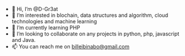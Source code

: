 - 👋 Hi, I’m @D-Gr3at
- 👀 I’m interested in blochain, data structures and algorithm, cloud technologies and machine learning
- 🌱 I’m currently learning PHP
- 💞️ I’m looking to collaborate on any projects in python, php, javascript and Java.
- 📫 You can reach me on billeibinabo@gmail.com

<!---
D-Gr3at/D-Gr3at is a ✨ special ✨ repository because its `README.md` (this file) appears on your GitHub profile.
You can click the Preview link to take a look at your changes.
--->

